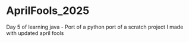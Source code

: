 # AprilFools_2025
Day 5 of learning java - Port of a python port of a scratch project I made with updated april fools
